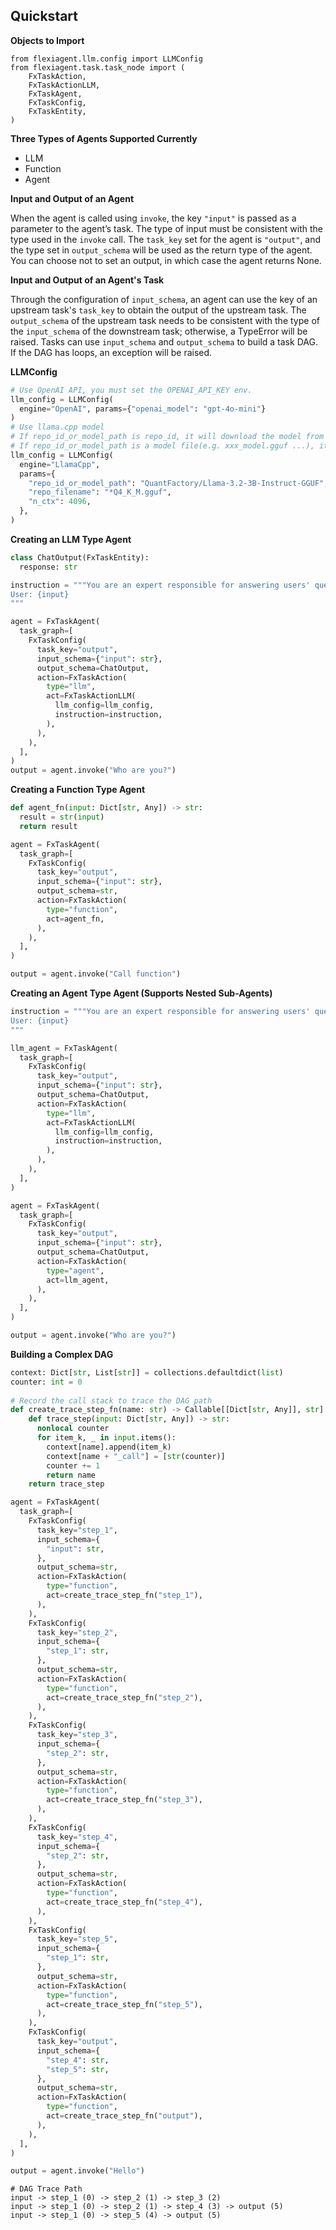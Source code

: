 Quickstart
----------



**Objects to Import**

```
from flexiagent.llm.config import LLMConfig
from flexiagent.task.task_node import (
    FxTaskAction,
    FxTaskActionLLM,
    FxTaskAgent,
    FxTaskConfig,
    FxTaskEntity,
)
```



**Three Types of Agents Supported Currently**

- LLM
- Function
- Agent 



**Input and Output of an Agent**

When the agent is called using `invoke`, the key `"input"` is passed as a parameter to the agent’s task. The type of input must be consistent with the type used in the `invoke` call. The `task_key` set for the agent is `"output"`, and the type set in `output_schema` will be used as the return type of the agent. You can choose not to set an output, in which case the agent returns None.



**Input and Output of an Agent's Task**

Through the configuration of `input_schema`, an agent can use the key of an upstream task's `task_key` to obtain the output of the upstream task. The `output_schema` of the upstream task needs to be consistent with the type of the `input_schema` of the downstream task; otherwise, a TypeError will be raised. Tasks can use `input_schema` and `output_schema` to build a task DAG. If the DAG has loops, an exception will be raised.



**LLMConfig**

```python
# Use OpenAI API, you must set the OPENAI_API_KEY env.
llm_config = LLMConfig(
  engine="OpenAI", params={"openai_model": "gpt-4o-mini"}
)
# Use llama.cpp model
# If repo_id_or_model_path is repo_id, it will download the model from huggingface
# If repo_id_or_model_path is a model file(e.g. xxx_model.gguf ...), it will load the model directly.
llm_config = LLMConfig(
  engine="LlamaCpp",
  params={
    "repo_id_or_model_path": "QuantFactory/Llama-3.2-3B-Instruct-GGUF",
    "repo_filename": "*Q4_K_M.gguf",
    "n_ctx": 4096,
  },
)
```





**Creating an LLM Type Agent**

```python
class ChatOutput(FxTaskEntity):
  response: str 

instruction = """You are an expert responsible for answering users' questions.
User: {input}
"""

agent = FxTaskAgent(
  task_graph=[
    FxTaskConfig(
      task_key="output",
      input_schema={"input": str},
      output_schema=ChatOutput,
      action=FxTaskAction(
        type="llm",
        act=FxTaskActionLLM(
          llm_config=llm_config,
          instruction=instruction,
        ),
      ),
    ),
  ],
)
output = agent.invoke("Who are you?")
```



**Creating a Function Type Agent**

```python
def agent_fn(input: Dict[str, Any]) -> str:
  result = str(input)
  return result

agent = FxTaskAgent(
  task_graph=[
    FxTaskConfig(
      task_key="output",
      input_schema={"input": str},
      output_schema=str,
      action=FxTaskAction(
        type="function",
        act=agent_fn,
      ),
    ),
  ],
)

output = agent.invoke("Call function")
```



**Creating an Agent Type Agent (Supports Nested Sub-Agents)**

```python
instruction = """You are an expert responsible for answering users' questions.
User: {input}
"""

llm_agent = FxTaskAgent(
  task_graph=[
    FxTaskConfig(
      task_key="output",
      input_schema={"input": str},
      output_schema=ChatOutput,
      action=FxTaskAction(
        type="llm",
        act=FxTaskActionLLM(
          llm_config=llm_config,
          instruction=instruction,
        ),
      ),
    ),
  ],
)

agent = FxTaskAgent(
  task_graph=[
    FxTaskConfig(
      task_key="output",
      input_schema={"input": str},
      output_schema=ChatOutput,
      action=FxTaskAction(
        type="agent",
        act=llm_agent,
      ),
    ),
  ],
)

output = agent.invoke("Who are you?")
```



**Building a Complex DAG**

```python
context: Dict[str, List[str]] = collections.defaultdict(list)
counter: int = 0
  
# Record the call stack to trace the DAG path
def create_trace_step_fn(name: str) -> Callable[[Dict[str, Any]], str]:
    def trace_step(input: Dict[str, Any]) -> str:
      nonlocal counter
      for item_k, _ in input.items():
        context[name].append(item_k)
        context[name + "_call"] = [str(counter)]
        counter += 1
        return name
    return trace_step

agent = FxTaskAgent(
  task_graph=[
    FxTaskConfig(
      task_key="step_1",
      input_schema={
        "input": str,
      },
      output_schema=str,
      action=FxTaskAction(
        type="function",
        act=create_trace_step_fn("step_1"),
      ),
    ),
    FxTaskConfig(
      task_key="step_2",
      input_schema={
        "step_1": str,
      },
      output_schema=str,
      action=FxTaskAction(
        type="function",
        act=create_trace_step_fn("step_2"),
      ),
    ),
    FxTaskConfig(
      task_key="step_3",
      input_schema={
        "step_2": str,
      },
      output_schema=str,
      action=FxTaskAction(
        type="function",
        act=create_trace_step_fn("step_3"),
      ),
    ),
    FxTaskConfig(
      task_key="step_4",
      input_schema={
        "step_2": str,
      },
      output_schema=str,
      action=FxTaskAction(
        type="function",
        act=create_trace_step_fn("step_4"),
      ),
    ),
    FxTaskConfig(
      task_key="step_5",
      input_schema={
        "step_1": str,
      },
      output_schema=str,
      action=FxTaskAction(
        type="function",
        act=create_trace_step_fn("step_5"),
      ),
    ),
    FxTaskConfig(
      task_key="output",
      input_schema={
        "step_4": str,
        "step_5": str,
      },
      output_schema=str,
      action=FxTaskAction(
        type="function",
        act=create_trace_step_fn("output"),
      ),
    ),
  ],
)

output = agent.invoke("Hello")
```

```plaintext
# DAG Trace Path
input -> step_1 (0) -> step_2 (1) -> step_3 (2)
input -> step_1 (0) -> step_2 (1) -> step_4 (3) -> output (5)
input -> step_1 (0) -> step_5 (4) -> output (5)
```

